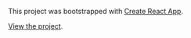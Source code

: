 This project was bootstrapped with [Create React App](https://github.com/facebook/create-react-app).

[View the project](https://csb-912m23fbpx71.netlify.com/).